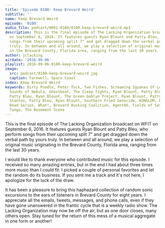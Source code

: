 ```yaml
---
title: 'Episode 0100: Keep Brevard Weird'
subtitle: ''
name: Keep Brevard Weird
episode: '0100'
audio_file: podcast/0001-0100/0100.keep-brevard-weird.mp3
description: This is the final episode of The Lacking Organization broadcast on WFIT
  on September 6, 2016. It features guests Ryan Blount and Patty Bleu, who perform
  songs from their upcoming split 7" and get dragged down the verbal path by yours
  truly. In between and all around, we play a selection of original music originating
  in the Brevard County, Florida area, ranging from the last 30 years.
author: jclacking
airdate: '2016-09-06'
playlist: 2016-09-06-0100-keep-brevard-weird
image:
  src: podcast/0100-keep-brevard-weird.jpg
  caption: Farewell, Space Coast
index: Keep Brevard Weird
keywords: Dirty Poodle, Peter Tuck, Two Fishes, Screaming Iguanas Of Love, Cateye,
  Sounds of Nebula, Ghostbeat, The Sleep Tights, Ryan Blount, Patty Bleu, loftboys,
  Patty Bleu, Ryan Blount, The Green Goblyn Project, Ryan Blount, Patty Bleu, Jeffrey
  Stanton, Patty Bleu, Ryan Blount, Southern Fried Genocide, KONGLOM, Freeflow Conspiracy,
  Dead Serios, What!, Brevard Busking Coalition, Agent86, Fields of Saturn, Oranga
  Tanga, The Basement Scene
---
```

This is the final episode of The Lacking Organization broadcast on WFIT on September 6, 2016. It features guests Ryan Blount and Patty Bleu, who perform songs from their upcoming split 7" and get dragged down the verbal path by yours truly. In between and all around, we play a selection of original music originating in the Brevard County, Florida area, ranging from the last 30 years.<!--more-->

I would like to thank everyone who contributed music for this episode. I received so many amazing entries, but in the end I had about three times more music than I could fit. I picked a couple of personal favorites and let the random do its business. If you sent me a track and it's not here, I apologize for the luck of the draw.

It has been a pleasure to bring this haphazard collection of random sonic excursions to the ears of listeners in Brevard County for eight years. I appreciate all the emails, tweets, messages, and phone calls, even if they have gone unanswered in the frantic cycle that is a weekly radio show. The Lacking Organization may now be off the air, but as one door closes, many others open. Stay tuned for the return of this mess of a musical aggregate in one form or another!
